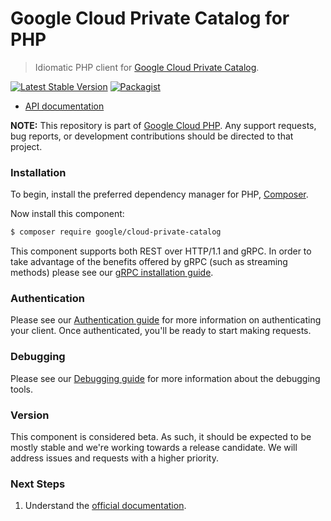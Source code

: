 # Google Cloud Private Catalog for PHP

> Idiomatic PHP client for [Google Cloud Private Catalog](https://cloud.google.com/private-catalog).

[![Latest Stable Version](https://poser.pugx.org/google/cloud-private-catalog/v/stable)](https://packagist.org/packages/google/cloud-private-catalog) [![Packagist](https://img.shields.io/packagist/dm/google/cloud-private-catalog.svg)](https://packagist.org/packages/google/cloud-private-catalog)

* [API documentation](https://cloud.google.com/php/docs/reference/cloud-private-catalog/latest)

**NOTE:** This repository is part of [Google Cloud PHP](https://github.com/googleapis/google-cloud-php). Any
support requests, bug reports, or development contributions should be directed to
that project.

### Installation

To begin, install the preferred dependency manager for PHP, [Composer](https://getcomposer.org/).

Now install this component:

```sh
$ composer require google/cloud-private-catalog
```

This component supports both REST over HTTP/1.1 and gRPC. In order to take advantage of the benefits offered by gRPC (such as streaming methods)
please see our [gRPC installation guide](https://cloud.google.com/php/grpc).

### Authentication

Please see our [Authentication guide](https://github.com/googleapis/google-cloud-php/blob/main/AUTHENTICATION.md) for more information
on authenticating your client. Once authenticated, you'll be ready to start making requests.

### Debugging

Please see our [Debugging guide](https://github.com/googleapis/google-cloud-php/blob/main/DEBUG.md)
for more information about the debugging tools.

### Version

This component is considered beta. As such, it should be expected to be mostly
stable and we're working towards a release candidate. We will address issues
and requests with a higher priority.

### Next Steps

1. Understand the [official documentation](https://cloud.google.com/private-catalog/docs).

